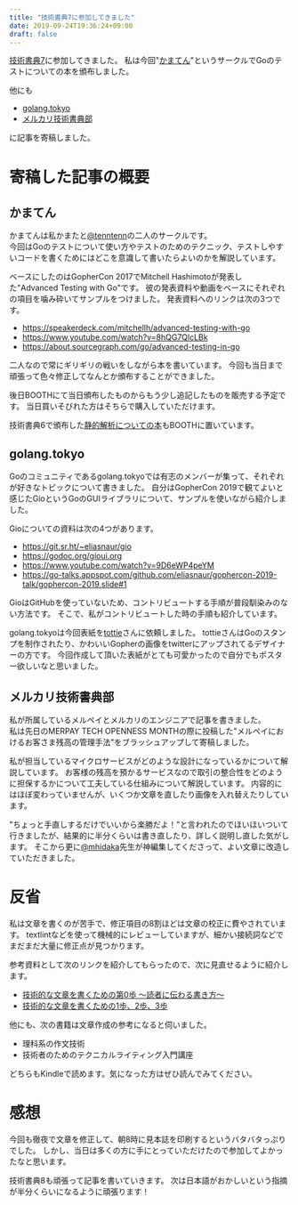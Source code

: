 ```yaml
---
title: "技術書典7に参加してきました"
date: 2019-09-24T19:36:24+09:00
draft: false
---
```



[技術書典7]( https://techbookfest.org/event/tbf07 )に参加してきました。
私は今回"[かまてん]( https://techbookfest.org/event/tbf07/circle/5741270278340608 )"というサークルでGoのテストについての本を頒布しました。

他にも

* [golang.tokyo]( https://techbookfest.org/event/tbf07/circle/5174941137764352 )
* [メルカリ技術書典部]( https://techbookfest.org/event/tbf07/circle/5642184086781952 )

に記事を寄稿しました。

# 寄稿した記事の概要
## かまてん
かまてんは私かまたと[@tenntenn]( https://twitter.com/tenntenn )の二人のサークルです。  
今回はGoのテストについて使い方やテストのためのテクニック、テストしやすいコードを書くためにはどこを意識して書いたらよいのかを解説しています。

ベースにしたのはGopherCon 2017でMitchell Hashimotoが発表した"Advanced Testing with Go"です。
彼の発表資料や動画をベースにそれぞれの項目を噛み砕いてサンプルをつけました。
発表資料へのリンクは次の3つです。

* https://speakerdeck.com/mitchellh/advanced-testing-with-go
* https://www.youtube.com/watch?v=8hQG7QlcLBk
* https://about.sourcegraph.com/go/advanced-testing-in-go

二人なので常にギリギリの戦いをしながら本を書いています。
今回も当日まで頑張って色々修正してなんとか頒布することができました。

後日BOOTHにて当日頒布したものからもう少し追記したものを販売する予定です。
当日買いそびれた方はそちらで購入していただけます。

技術書典6で頒布した[静的解析についての本]( https://knsh14.booth.pm/items/1319336 )もBOOTHに置いています。

## golang.tokyo
Goのコミュニティであるgolang.tokyoでは有志のメンバーが集って、それぞれが好きなトピックについて書きました。
自分はGopherCon 2019で観てよいと感じたGioというGoのGUIライブラリについて、サンプルを使いながら紹介しました。

Gioについての資料は次の4つがあります。

* https://git.sr.ht/~eliasnaur/gio
* https://godoc.org/gioui.org
* https://www.youtube.com/watch?v=9D6eWP4peYM
* https://go-talks.appspot.com/github.com/eliasnaur/gophercon-2019-talk/gophercon-2019.slide#1

GioはGitHubを使っていないため、コントリビュートする手順が普段馴染みのない方法です。
そこで、私がコントリビュートした時の手順も紹介しています。

golang.tokyoは今回表紙を[tottie]( https://twitter.com/tottie_designer )さんに依頼しました。
tottieさんはGoのスタンプを制作されたり、かわいいGopherの画像をtwitterにアップされてるデザイナーの方です。
今回作成して頂いた表紙がとても可愛かったので自分でもポスター欲しいなと思いました。

## メルカリ技術書典部
私が所属しているメルペイとメルカリのエンジニアで記事を書きました。  
私は先日のMERPAY TECH OPENNESS MONTHの際に投稿した"メルペイにおけるお客さま残高の管理手法"をブラッシュアップして寄稿しました。

私が担当しているマイクロサービスがどのような設計になっているかについて解説しています。
お客様の残高を預かるサービスなので取引の整合性をどのように担保するかについて工夫している仕組みについて解説しています。
内容的にはほぼ変わっていませんが、いくつか文章を直したり画像を入れ替えたりしています。

"ちょっと手直しするだけでいいから楽勝だよ！"と言われたのでほいほいついて行きましたが、結果的に半分くらいは書き直したり、詳しく説明し直した気がします。
そこから更に[@mhidaka]( https://twitter.com/mhidaka )先生が神編集してくださって、よい文章に改造していただきました。


# 反省
私は文章を書くのが苦手で、修正項目の8割ほどは文章の校正に費やされています。
textlintなどを使って機械的にレビューしていますが、細かい接続詞などでまだまだ大量に修正点が見つかります。

参考資料として次のリンクを紹介してもらったので、次に見直せるように紹介します。

* [技術的な文章を書くための第0歩 ～読者に伝わる書き方～]( https://qiita.com/mhidaka/items/c5fe729716c640b50ff7 )
* [技術的な文章を書くための1歩、2歩、3歩]( https://qiita.com/vvakame/items/d657baf26cf83ac98bd0 )

他にも、次の書籍は文章作成の参考になると伺いました。

* 理科系の作文技術
* 技術者のためのテクニカルライティング入門講座

どちらもKindleで読めます。気になった方はぜひ読んでみてください。

# 感想
今回も徹夜で文章を修正して、朝8時に見本誌を印刷するというバタバタっぷりでした。
しかし、当日は多くの方に手にとっていただけたので参加してよかったなと思います。

技術書典8も頑張って記事を書いていきます。
次は日本語がおかしいという指摘が半分くらいになるように頑張ります！

